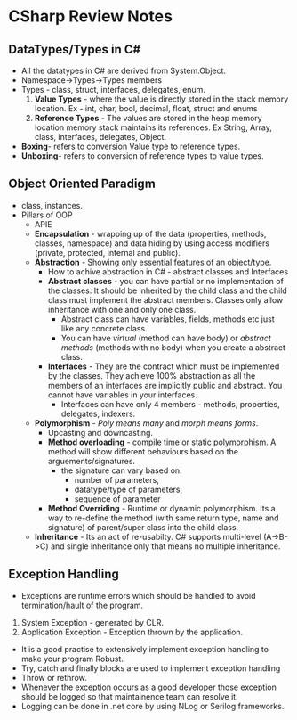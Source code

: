 # CSharp Review Notes
## DataTypes/Types in C#
- All the datatypes in C# are derived from System.Object.
- Namespace->Types->Types members
- Types - class, struct, interfaces, delegates, enum.
    1. **Value Types** - where the value is directly stored in the stack memory location.
        Ex - int, char, bool, decimal, float, struct and enums
    2. **Reference Types** - The values are stored in the heap memory location memory stack maintains its references. Ex String, Array, class, interfaces, delegates, Object.
- **Boxing**- refers to conversion Value type to reference types.
- **Unboxing**- refers to conversion of reference types to value types.

## Object Oriented Paradigm
- class, instances.
- Pillars of OOP
    - APIE
    - **Encapsulation** - wrapping up of the data (properties, methods, classes, namespace) and data hiding by using access modifiers (private, protected, internal and public).
    - **Abstraction** - Showing only essential features of an object/type.
        - How to achive abstraction in C# - abstract classes and Interfaces
        - **Abstract classes** - you can have partial or no implementation of the classes. It should be inherited by the child class and the child class must implement the abstract members. Classes only allow inheritance with one and only one class. 
            - Abstract class can have variables, fields, methods etc just like any concrete class.
            - You can have *virtual* (method can have body) or *abstract methods* (methods with no body) when you create a abstract class.
        - **Interfaces** - They are the contract which must be implemented by the classes. They achieve 100% abstraction as all the members of an interfaces are implicitly public and abstract. You cannot have variables in your interfaces.
            - Interfaces can have only 4 members - methods, properties, delegates, indexers.
    - **Polymorphism** - *Poly means many* and *morph means forms*.
        - Upcasting and downcasting.
        - **Method overloading** - compile time or static polymorphism. A method will show different behaviours based on the arguements/signatures. 
            - the signature can vary based on:
                - number of parameters,
                - datatype/type of parameters,
                - sequence of parameter
        - **Method Overriding** - Runtime or dynamic polymorphism. Its a way to re-define the method (with same return type, name and signature) of parent/super class into the child class. 
    - **Inheritance** - Its an act of re-usabilty. C# supports multi-level (A->B->C) and single inheritance only that means no multiple inheritance. 

## Exception Handling 
- Exceptions are runtime errors which should be handled to avoid termination/hault of the program. 
1. System Exception - generated by CLR.
2. Application Exception - Exception thrown by the application.
- It is a good practise to extensively implement exception handling to make your program Robust.
- Try, catch and finally blocks are used to implement exception handling
- Throw or rethrow.
- Whenever the exception occurs as a good developer those exception should be logged so that maintainence team can resolve it. 
- Logging can be done in .net core by using NLog or Serilog frameworks.
